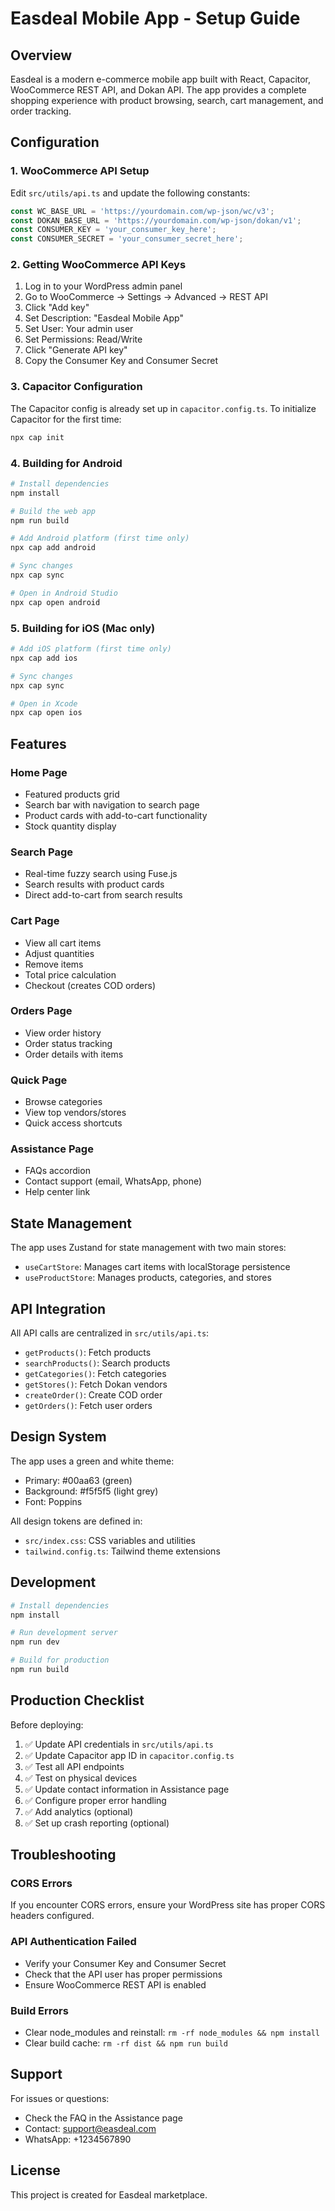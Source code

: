 # Easdeal Mobile App - Setup Guide

## Overview
Easdeal is a modern e-commerce mobile app built with React, Capacitor, WooCommerce REST API, and Dokan API. The app provides a complete shopping experience with product browsing, search, cart management, and order tracking.

## Configuration

### 1. WooCommerce API Setup

Edit `src/utils/api.ts` and update the following constants:

```typescript
const WC_BASE_URL = 'https://yourdomain.com/wp-json/wc/v3';
const DOKAN_BASE_URL = 'https://yourdomain.com/wp-json/dokan/v1';
const CONSUMER_KEY = 'your_consumer_key_here';
const CONSUMER_SECRET = 'your_consumer_secret_here';
```

### 2. Getting WooCommerce API Keys

1. Log in to your WordPress admin panel
2. Go to WooCommerce → Settings → Advanced → REST API
3. Click "Add key"
4. Set Description: "Easdeal Mobile App"
5. Set User: Your admin user
6. Set Permissions: Read/Write
7. Click "Generate API key"
8. Copy the Consumer Key and Consumer Secret

### 3. Capacitor Configuration

The Capacitor config is already set up in `capacitor.config.ts`. To initialize Capacitor for the first time:

```bash
npx cap init
```

### 4. Building for Android

```bash
# Install dependencies
npm install

# Build the web app
npm run build

# Add Android platform (first time only)
npx cap add android

# Sync changes
npx cap sync

# Open in Android Studio
npx cap open android
```

### 5. Building for iOS (Mac only)

```bash
# Add iOS platform (first time only)
npx cap add ios

# Sync changes
npx cap sync

# Open in Xcode
npx cap open ios
```

## Features

### Home Page
- Featured products grid
- Search bar with navigation to search page
- Product cards with add-to-cart functionality
- Stock quantity display

### Search Page
- Real-time fuzzy search using Fuse.js
- Search results with product cards
- Direct add-to-cart from search results

### Cart Page
- View all cart items
- Adjust quantities
- Remove items
- Total price calculation
- Checkout (creates COD orders)

### Orders Page
- View order history
- Order status tracking
- Order details with items

### Quick Page
- Browse categories
- View top vendors/stores
- Quick access shortcuts

### Assistance Page
- FAQs accordion
- Contact support (email, WhatsApp, phone)
- Help center link

## State Management

The app uses Zustand for state management with two main stores:

- `useCartStore`: Manages cart items with localStorage persistence
- `useProductStore`: Manages products, categories, and stores

## API Integration

All API calls are centralized in `src/utils/api.ts`:

- `getProducts()`: Fetch products
- `searchProducts()`: Search products
- `getCategories()`: Fetch categories
- `getStores()`: Fetch Dokan vendors
- `createOrder()`: Create COD order
- `getOrders()`: Fetch user orders

## Design System

The app uses a green and white theme:
- Primary: #00aa63 (green)
- Background: #f5f5f5 (light grey)
- Font: Poppins

All design tokens are defined in:
- `src/index.css`: CSS variables and utilities
- `tailwind.config.ts`: Tailwind theme extensions

## Development

```bash
# Install dependencies
npm install

# Run development server
npm run dev

# Build for production
npm run build
```

## Production Checklist

Before deploying:
1. ✅ Update API credentials in `src/utils/api.ts`
2. ✅ Update Capacitor app ID in `capacitor.config.ts`
3. ✅ Test all API endpoints
4. ✅ Test on physical devices
5. ✅ Update contact information in Assistance page
6. ✅ Configure proper error handling
7. ✅ Add analytics (optional)
8. ✅ Set up crash reporting (optional)

## Troubleshooting

### CORS Errors
If you encounter CORS errors, ensure your WordPress site has proper CORS headers configured.

### API Authentication Failed
- Verify your Consumer Key and Consumer Secret
- Check that the API user has proper permissions
- Ensure WooCommerce REST API is enabled

### Build Errors
- Clear node_modules and reinstall: `rm -rf node_modules && npm install`
- Clear build cache: `rm -rf dist && npm run build`

## Support

For issues or questions:
- Check the FAQ in the Assistance page
- Contact: support@easdeal.com
- WhatsApp: +1234567890

## License

This project is created for Easdeal marketplace.
